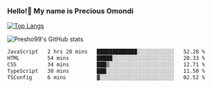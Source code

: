 ### Hello!👋 My name is Precious Omondi 

[![Top Langs](https://github-readme-stats.vercel.app/api/top-langs/?username=Presho99&langs_count=8&theme=dark)](https://github.com/Presho99/github-readme-stats)

![Presho99's GitHub stats](https://github-readme-stats.vercel.app/api?username=Presho99&show_icons=true&theme=dark)

<!--START_SECTION:waka-->

```txt
JavaScript   2 hrs 20 mins   █████████████░░░░░░░░░░░░   52.28 %
HTML         54 mins         █████░░░░░░░░░░░░░░░░░░░░   20.33 %
CSS          34 mins         ███▒░░░░░░░░░░░░░░░░░░░░░   12.71 %
TypeScript   30 mins         ███░░░░░░░░░░░░░░░░░░░░░░   11.50 %
TSConfig     6 mins          ▓░░░░░░░░░░░░░░░░░░░░░░░░   02.52 %
```

<!--END_SECTION:waka-->


